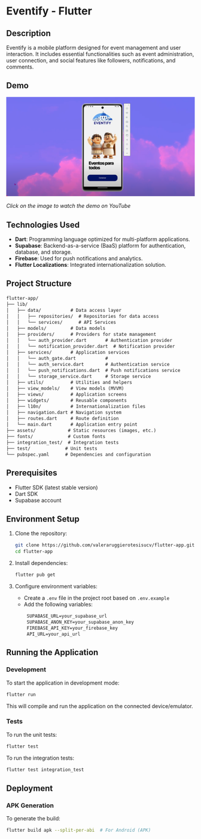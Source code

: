 # Eventify - Flutter

## Description

Eventify is a mobile platform designed for event management and user interaction. It includes essential functionalities such as event administration, user connection, and social features like followers, notifications, and comments.

## Demo

[![Eventify Demo](/eventifyThumbnail.png)](https://youtu.be/iUUPOK4R6GE)

*Click on the image to watch the demo on YouTube*

## Technologies Used

- **Dart**: Programming language optimized for multi-platform applications.
- **Supabase**: Backend-as-a-service (BaaS) platform for authentication, database, and storage.
- **Firebase**: Used for push notifications and analytics.
- **Flutter Localizations**: Integrated internationalization solution.

## Project Structure

```
flutter-app/
├── lib/
│   ├── data/           # Data access layer
│   │   ├── repositories/  # Repositories for data access
│   │   └── services/      # API Services
│   ├── models/         # Data models
│   ├── providers/      # Providers for state management
│   │   └── auth_provider.dart       # Authentication provider
│   │   └── notification_provider.dart  # Notification provider
│   ├── services/       # Application services
│   │   └── auth_gate.dart           # 
│   │   └── auth_service.dart        # Authentication service
│   │   └── push_notifications.dart  # Push notifications service
│   │   └── storage_service.dart     # Storage service
│   ├── utils/          # Utilities and helpers
│   ├── view_models/    # View models (MVVM)
│   ├── views/          # Application screens
│   ├── widgets/        # Reusable components
│   ├── l10n/           # Internationalization files
│   ├── navigation.dart # Navigation system
│   ├── routes.dart     # Route definition
│   └── main.dart       # Application entry point
├── assets/            # Static resources (images, etc.)
├── fonts/             # Custom fonts
├── integration_test/  # Integration tests
├── test/             # Unit tests
└── pubspec.yaml      # Dependencies and configuration
```

## Prerequisites

- Flutter SDK (latest stable version)
- Dart SDK
- Supabase account

## Environment Setup

1. Clone the repository:
   ```bash
   git clone https://github.com/valeraruggierotesisucv/flutter-app.git
   cd flutter-app
   ```

2. Install dependencies:
   ```bash
   flutter pub get
   ```

3. Configure environment variables:
   - Create a `.env` file in the project root based on `.env.example`
   - Add the following variables:
     ```
      SUPABASE_URL=your_supabase_url
      SUPABASE_ANON_KEY=your_supabase_anon_key
      FIREBASE_API_KEY=your_firebase_key
      API_URL=your_api_url
     ```

## Running the Application

### Development

To start the application in development mode:

```bash
flutter run
```

This will compile and run the application on the connected device/emulator.

### Tests

To run the unit tests:

```bash
flutter test
```

To run the integration tests:

```bash
flutter test integration_test
```

## Deployment

### APK Generation

To generate the build:

```bash
flutter build apk --split-per-abi  # For Android (APK)
```

